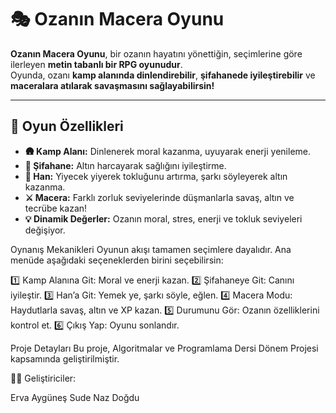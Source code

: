 # 🎭 Ozanın Macera Oyunu

**Ozanın Macera Oyunu**, bir ozanın hayatını yönettiğin, seçimlerine göre ilerleyen **metin tabanlı bir RPG oyunudur**.  
Oyunda, ozanı **kamp alanında dinlendirebilir**, **şifahanede iyileştirebilir** ve **maceralara atılarak savaşmasını sağlayabilirsin!**  

---

## 🚀 Oyun Özellikleri
- **🛖 Kamp Alanı:** Dinlenerek moral kazanma, uyuyarak enerji yenileme.  
- **🏥 Şifahane:** Altın harcayarak sağlığını iyileştirme.  
- **🍻 Han:** Yiyecek yiyerek tokluğunu artırma, şarkı söyleyerek altın kazanma.  
- **⚔️ Macera:** Farklı zorluk seviyelerinde düşmanlarla savaş, altın ve tecrübe kazan!  
- **💡 Dinamik Değerler:** Ozanın moral, stres, enerji ve tokluk seviyeleri değişiyor.

  
Oynanış Mekanikleri
Oyunun akışı tamamen seçimlere dayalıdır. Ana menüde aşağıdaki seçeneklerden birini seçebilirsin:

1️⃣ Kamp Alanına Git: Moral ve enerji kazan.
2️⃣ Şifahaneye Git: Canını iyileştir.
3️⃣ Han’a Git: Yemek ye, şarkı söyle, eğlen.
4️⃣ Macera Modu: Haydutlarla savaş, altın ve XP kazan.
5️⃣ Durumunu Gör: Ozanın özelliklerini kontrol et.
6️⃣ Çıkış Yap: Oyunu sonlandır.

 Proje Detayları
Bu proje, Algoritmalar ve Programlama Dersi Dönem Projesi kapsamında geliştirilmiştir.

👨‍💻 Geliştiriciler:

Erva Aygüneş
Sude Naz Doğdu
